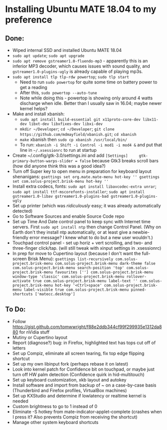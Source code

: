 # Installing Ubuntu MATE 18.04 to my preference

## Done:

- Wiped internal SSD and installed Ubuntu MATE 18.04
- `sudo apt update`; `sudo apt upgrade`
- `sudo apt remove gstreamer1.0-fluendo-mp3` - apparently this is an inferior MP3 decoder, which causes issues with sound quality, and `gstreamer1.0-plugins-ugly` is already capable of playing mp3s.
- `sudo apt install tlp tlp-rdw powertop`; `sudo tlp start`
  - Need to run `sudo powertop` for quite some time on battery power to get a reading
  - After this, `sudo powertop --auto-tune`
  - Note while doing this - powertop is showing only around 4 watts discharge when idle. Better than I usually saw in 16.04; maybe newer kernel helps?
- Make and install xbanish:
  - `sudo apt install build-essential git x11proto-core-dev libx11-dev libxt-dev libxfixes-dev libxi-dev`
  - `mkdir ~/Developer`; `cd ~/Developer`; `git clone https://github.com/mdmayfield/xbanish.git`; `cd xbanish`
  - `make` xbanish then `sudo cp xbanish /usr/local/bin/`
  - To run: `xbanish -i Shift -i Control -i mod1 -i mod4 &` and put that line in `~/.xsessionrc` to run at startup
- Create ~/.config/gtk-3.0/settings.ini and add `[Settings]     gtk-primary-button-warps-slider = false` because Gtk3 breaks scroll bars (how did anyone think this was a good idea?)
- Turn off Super key to open menu in preparation for keyboard layout shenanigans:
``gsettings set org.mate.mate-menu hot-key ''
gsettings set com.solus-project.brisk-menu hot-key ''``
- Install extra codecs, fonts: `sudo apt install libavcodec-extra unrar`; `sudo apt install ttf-mscorefonts-installer`; `sudo apt install gstreamer1.0-libav gstreamer1.0-plugins-bad gstreamer1.0-plugins-ugly`
- Set up printer (which was *ridiculously* easy; it was already automatically detected)
- Go to Software Sources and enable Source Code repo
- Set up Time And Date control panel to keep sync with Internet time servers. First `sudo apt install ntp` then change Control Panel. (Why on Earth don't they install ntp automatically, or at least give a newbie-friendly error message? I knew what to do but a new user wouldn't.)
- Touchpad control panel - set up horiz + vert scrolling, and two- and three-finger click/tap. (will still tweak with xinput settings in .xsessionrc)
- In prep for move to Cupertino layout (because I don't want the full-screen Brisk Menu):
``
gsettings list-recursively com.solus-project.brisk-menu
com.solus-project.brisk-menu dark-theme false
com.solus-project.brisk-menu search-position 'top'
com.solus-project.brisk-menu favourites ['']
com.solus-project.brisk-menu window-type 'classic'
com.solus-project.brisk-menu rollover-activate true
com.solus-project.brisk-menu label-text ''
com.solus-project.brisk-menu hot-key '<Ctrl>space'
com.solus-project.brisk-menu label-visible true
com.solus-project.brisk-menu pinned-shortcuts ['matecc.desktop']
``


## To Do:

- Follow https://gist.github.com/tomwwright/f88e2ddb344cf99f299935e1312da880 for nVidia stuff
- Mutiny or Cupertino layout
- Report (diagnose?) bug: in Firefox, highlighted text has tops cut off of letters
- Set up Compiz, eliminate all screen tearing, fix top edge flipping shortcut
- Set up my own libinput fork (perhaps rebase it on latest)
- Look into kernel patch for Confidence bit on touchpad, or maybe just turn off HW palm detection (Confidence quirk in hid-multitouch)
- Set up keyboard customization, xkb layout and autokey
- Install software and import from backup of ~ on a case-by-case basis (Thunderbird and Firefox profiles, VirtualBox machines)
- Set up KXStudio and determine if lowlatency or realtime kernel is needed
- Custom brightness to go to 1 instead of 0
- Eliminate <Super>-S hotkey from mate-indicator-applet-complete (crashes when I press it? Also prevents Compiz from receiving the shortcut)
- Manage other system keyboard shortcuts
